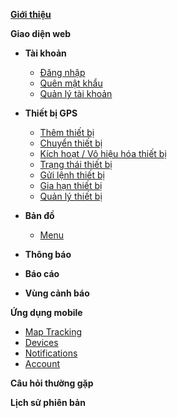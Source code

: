 
[**Giới thiệu** ](vi/modules/get-started/)

**Giao diện web**
  * **Tài khoản**
    * [Đăng nhập](vi/modules/web-interface/users/login/)
    * [Quên mật khẩu](vi/modules/web-interface/users/forget-password/)
    * [Quản lý tài khoản](vi/modules/web-interface/users/account-management/) 
  * **Thiết bị GPS**
    * [Thêm thiết bị](vi/modules/web-interface/devices/add-device/)
    * [Chuyển thiết bị](vi/modules/web-interface/devices/move-device/)
    * [Kích hoạt / Vô hiệu hóa thiết bị ](vi/modules/web-interface/devices/activated/)
    * [Trạng thái thiết bị ](vi/modules/web-interface/devices/device-status/)
    * [Gửi lệnh thiết bị](vi/modules/web-interface/devices/send-the-device-command/)      
    * [Gia hạn thiết bị](vi/modules/web-interface/devices/device-extension/)
    * [Quản lý thiết bị](vi/modules/web-interface/devices/equipment-management/)
  * **Bản đồ**  
    * [Menu](vi/modules/web-interface/tracking/menu/)

  * **Thông báo**
  * **Báo cáo**
  * **Vùng cảnh báo**

**Ứng dụng mobile**
   * [Map Tracking](vi/modules/mobile-apps/map/)
   * [Devices](vi/modules/mobile-apps/devices/)
   * [Notifications](vi/modules/mobile-apps/notifications/)
   * [Account](vi/modules/mobile-apps/account/)

**Câu hỏi thường gặp**

**Lịch sử phiên bản**
